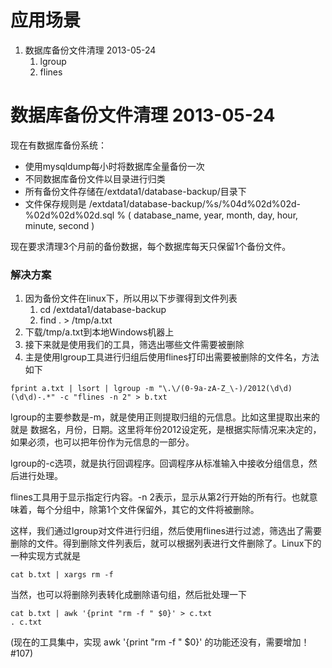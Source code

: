 应用场景
================================
1. 数据库备份文件清理 2013-05-24
    1. lgroup
    1. flines




数据库备份文件清理 2013-05-24
================================
现在有数据库备份系统：
- 使用mysqldump每小时将数据库全量备份一次
- 不同数据库备份文件以目录进行归类
- 所有备份文件存储在/extdata1/database-backup/目录下
- 文件保存规则是 /extdata1/database-backup/%s/%04d%02d%02d-%02d%02d%02d.sql % ( database_name, year, month, day, hour, minute, second )

现在要求清理3个月前的备份数据，每个数据库每天只保留1个备份文件。

### 解决方案

1. 因为备份文件在linux下，所以用以下步骤得到文件列表
    1. cd /extdata1/database-backup
    1. find . > /tmp/a.txt
1. 下载/tmp/a.txt到本地Windows机器上
1. 接下来就是使用我们的工具，筛选出哪些文件需要被删除
1. 主是使用lgroup工具进行归组后使用flines打印出需要被删除的文件名，方法如下

```
fprint a.txt | lsort | lgroup -m "\.\/(0-9a-zA-Z_\-)/2012(\d\d)(\d\d)-.*" -c "flines -n 2" > b.txt
```
lgroup的主要参数是-m，就是使用正则提取归组的元信息。比如这里提取出来的就是 数据名，月份，日期。这里将年份2012设定死，是根据实际情况来决定的，如果必须，也可以把年份作为元信息的一部分。

lgroup的-c选项，就是执行回调程序。回调程序从标准输入中接收分组信息，然后进行处理。

flines工具用于显示指定行内容。-n 2表示，显示从第2行开始的所有行。也就意味着，每个分组中，除第1个文件保留外，其它的文件将被删除。

这样，我们通过lgroup对文件进行归组，然后使用flines进行过滤，筛选出了需要删除的文件。得到删除文件列表后，就可以根据列表进行文件删除了。Linux下的一种实现方式就是

```
cat b.txt | xargs rm -f
```
当然，也可以将删除列表转化成删除语句组，然后批处理一下

```
cat b.txt | awk '{print "rm -f " $0}' > c.txt
. c.txt
```

(现在的工具集中，实现 awk '{print "rm -f " $0}' 的功能还没有，需要增加！#107)

